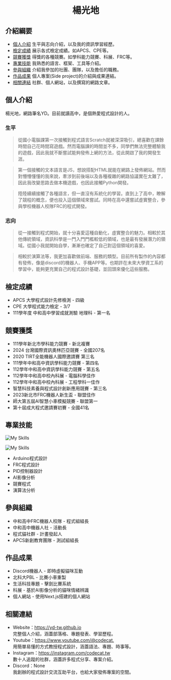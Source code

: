 <h1 align="center">楊光地</h1>

## 介紹綱要
- [個人介紹](#個人介紹) 生平與志向介紹，以及我的資訊學習經歷。
- [檢定成績](#檢定成績) 展示各式檢定成績。如APCS、CPE等。
- [競賽獲獎](#競賽獲獎) 得獎的各種競賽。如學科能力競賽、科展、FRC等。
- [專業技能](#專業技能) 我熟悉的語言、框架、工具等介紹。
- [參與組織](#參與組織) 介紹我參加的社團、團隊，以及擔任的職務。
- [作品成果](#作品成果) 個人專案(Side project)的介紹與成果連結。
- [相關連結](#相關連結) 社群、個人網站，以及撰寫的網路文章。

## 個人介紹
楊光地，網路筆名YD。目前就讀高中，是個熱愛程式設計的人。

### 生平
> 從國小電腦課第一次接觸到程式語言Scratch就被深深吸引，總喜歡在課餘時間自己花時間寫遊戲。然而電腦課的時間並不多，同學們無法完整體驗我的遊戲，因此我就不斷嘗試能夠發佈上網的方法，從此開啟了我的開發生涯。

> 第一個接觸的文本語言是JS，想說搭配HTML就能在網路上發佈網站。然而對懵懵懂懂的我來說，牽涉到前後端以及各種複雜的網路協議實在太難了，因此我改變思路去做本機遊戲，也因此接觸Python開發。

> 陸陸續續接觸了各種語言，但一直沒有系統化的學習。直到上了高中，瞭解了競程的概念，便也投入這個領域來嘗試。同時在高中還嘗試虛實整合，參與學校機器人校隊FRC的程式開發。

### 志向
> 從一接觸到程式開始，就十分喜愛這種自動化，虛實整合的魅力。相較於其他傳統領域，資訊科學是一門入門門檻較低的領域，也是最有發展潛力的領域。從國小我就開始自學，漸漸也確定了自己對這個領域的喜愛。

> 相較於演算法等，我更加喜歡做前端、服務的類型。目前所有製作的內容都有發佈，像是discord的機器人、手機APP等。也期許在未來大學資工系的學習中，能夠更充實自己的程式設計基礎，並回頭來優化這些服務。

## 檢定成績
- APCS 大學程式設計先修檢測 - 四級
- CPE 大學程式能力檢定 - 3/7
- 111學年度 中和高中學習成就測驗 地理科 - 第一名

## 競賽獲獎
- 111學年新北市學科能力競賽 - 新北複賽
- 2024 台灣國際資訊奧林匹亞競賽 - 全國207名
- 2020 TIRT全能機器人國際邀請賽 第三名
- 111學年中和高中資訊學科能力競賽 - 第四名
- 112學年中和高中資訊學科能力競賽 - 第五名
- 112學年中和高中校內科展 - 電腦科學佳作
- 112學年中和高中校內科展 - 工程學科一佳作
- 智慧科技素養與程式設計創新應用競賽 - 第三名
- 2023新北市FRC機器人新生盃 - 聯盟佳作
- 師大第五屆AI智慧小車模擬競賽 - 聯盟第一
- 第十屆成大程式邀請賽初賽 - 全國41名

## 專業技能
![My Skills](https://skillicons.dev/icons?i=c,cpp,python,java)

![My Skills](https://skillicons.dev/icons?i=arduino,discord,androidstudio,react)

- Arduino程式設計
- FRC程式設計
- PID控制器設計
- AI影像分析
- 競賽程式
- 演算法分析

## 參與組織
- 中和高中FRC機器人校隊 - 程式組組長
- 中和高中機器人社 - 活動長
- 程式貓社群 - 計畫發起人
- APCS新創教育團隊 - 測試組組長

## 作品成果
- Discord機器人 - 即時虛擬貓咪互動
- 北科大PBL - 比賽小車重製
- 生活科技專題 - 擊劍比賽系統
- 科展 - 基於AI影像分析的貓咪情緒辨識
- 個人網站 - 使用Next.js搭建的個人網站

## 相關連結
- Website：<https://yd-tw.github.io> \
    完整個人介紹，涵蓋部落格、專題發表、學習歷程。
- Youtube：<https://www.youtube.com/@codecat.> \
    用簡單易懂的方式教授程式設計，涵蓋語法、專題、時事等。
- Instagram：<https://instagram.com/codecat.tw> \
    數十人追蹤的社群，涵蓋許多程式分享、專案介紹。
- Discord：None \
    我創辦的程式設計交流互助平台，也給大家發佈專案的空間。
